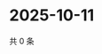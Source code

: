 # 2025-10-11

共 0 条

<!-- BEGIN ZHIHUQUESTIONS -->
<!-- 最后更新时间 Sat Oct 11 2025 07:10:00 GMT+0800 (China Standard Time) -->

<!-- END ZHIHUQUESTIONS -->
